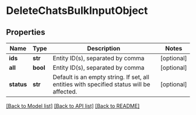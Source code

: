 # DeleteChatsBulkInputObject

## Properties
Name | Type | Description | Notes
------------ | ------------- | ------------- | -------------
**ids** | **str** | Entity ID(s), separated by comma | [optional] 
**all** | **bool** | Entity ID(s), separated by comma | [optional] 
**status** | **str** | Default is an empty string. If set, all entities with specified status will be affected. | [optional] 

[[Back to Model list]](../README.md#documentation-for-models) [[Back to API list]](../README.md#documentation-for-api-endpoints) [[Back to README]](../README.md)


